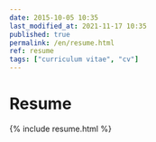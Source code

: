 ```yaml
---
date: 2015-10-05 10:35
last_modified_at: 2021-11-17 10:35
published: true
permalink: /en/resume.html
ref: resume
tags: ["curriculum vitae", "cv"]
---
```


# Resume

{% include resume.html %}
